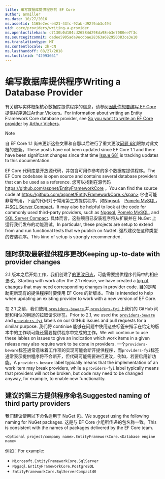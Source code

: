 ```yaml
---
title: 编写数据库提供程序的 EF Core
author: anmiller
ms.date: 10/27/2016
ms.assetid: 1165e2ec-e421-43fc-92ab-d92f9ab3c494
uid: core/providers/writing-a-provider
ms.openlocfilehash: c7130b0d104cd26584d298da98eb3e7080ee7f3c
ms.sourcegitcommit: dadee5905ada9ecdbae28363a682950383ce3e10
ms.translationtype: MT
ms.contentlocale: zh-CN
ms.lasthandoff: 08/27/2018
ms.locfileid: "42993661"
---
```

# <a name="writing-a-database-provider"></a><span data-ttu-id="00684-102">编写数据库提供程序</span><span class="sxs-lookup"><span data-stu-id="00684-102">Writing a Database Provider</span></span>

<span data-ttu-id="00684-103">有关编写实体框架核心数据库提供程序的信息，请参阅[因此你想要编写 EF Core 提供程序](https://blog.oneunicorn.com/2016/11/11/so-you-want-to-write-an-ef-core-provider/)通过[Arthur Vickers](https://github.com/ajcvickers)。</span><span class="sxs-lookup"><span data-stu-id="00684-103">For information about writing an Entity Framework Core database provider, see [So you want to write an EF Core provider](https://blog.oneunicorn.com/2016/11/11/so-you-want-to-write-an-ef-core-provider/) by [Arthur Vickers](https://github.com/ajcvickers).</span></span>

> [!NOTE]
> <span data-ttu-id="00684-104">自 EF Core 1.1 尚未更新这些文章和自那以后进行了重大更改[问题 681](https://github.com/aspnet/EntityFramework.Docs/issues/681)跟踪对此文档的更新。</span><span class="sxs-lookup"><span data-stu-id="00684-104">These posts have not been updated since EF Core 1.1 and there have been significant changes since that time [Issue 681](https://github.com/aspnet/EntityFramework.Docs/issues/681) is tracking updates to this documentation.</span></span>

<span data-ttu-id="00684-105">EF Core 代码库是开放源代码，并包含可用作参考的多个数据库提供程序。</span><span class="sxs-lookup"><span data-stu-id="00684-105">The EF Core codebase is open source and contains several database providers that can be used as a reference.</span></span> <span data-ttu-id="00684-106">您可以找到在源代码 https://github.com/aspnet/EntityFrameworkCore 。</span><span class="sxs-lookup"><span data-stu-id="00684-106">You can find the source code at https://github.com/aspnet/EntityFrameworkCore.</span></span> <span data-ttu-id="00684-107">它也可能非常有用，下面的代码对于常用第三方提供程序，如[Npgsql](https://github.com/npgsql/Npgsql.EntityFrameworkCore.PostgreSQL)， [Pomelo MySQL](https://github.com/PomeloFoundation/Pomelo.EntityFrameworkCore.MySql)，并[SQL Server Compact](https://github.com/ErikEJ/EntityFramework.SqlServerCompact)。</span><span class="sxs-lookup"><span data-stu-id="00684-107">It may also be helpful to look at the code for commonly used third-party providers, such as [Npgsql](https://github.com/npgsql/Npgsql.EntityFrameworkCore.PostgreSQL), [Pomelo MySQL](https://github.com/PomeloFoundation/Pomelo.EntityFrameworkCore.MySql), and [SQL Server Compact](https://github.com/ErikEJ/EntityFramework.SqlServerCompact).</span></span> <span data-ttu-id="00684-108">具体而言，这些项目已安装程序将从扩展并在 NuGet 上运行我们发布的功能测试。</span><span class="sxs-lookup"><span data-stu-id="00684-108">In particular, these projects are setup to extend from and run functional tests that we publish on NuGet.</span></span> <span data-ttu-id="00684-109">强烈建议在这种类型的安装程序。</span><span class="sxs-lookup"><span data-stu-id="00684-109">This kind of setup is strongly recommended.</span></span>

## <a name="keeping-up-to-date-with-provider-changes"></a><span data-ttu-id="00684-110">随时获取最新提供程序更改</span><span class="sxs-lookup"><span data-stu-id="00684-110">Keeping up-to-date with provider changes</span></span>

<span data-ttu-id="00684-111">2.1 版本之后开始工作，我们创建了[的更改日志](provider-log.md)，可能需要提供程序代码中的相应更改。</span><span class="sxs-lookup"><span data-stu-id="00684-111">Starting with work after the 2.1 release, we have created a [log of changes](provider-log.md) that may need corresponding changes in provider code.</span></span> <span data-ttu-id="00684-112">目的是帮助更新现有的提供程序时要使用 EF Core 的新版本。</span><span class="sxs-lookup"><span data-stu-id="00684-112">This is intended to help when updating an existing provider to work with a new version of EF Core.</span></span>

<span data-ttu-id="00684-113">在 2.1 之前，我们使用[ `providers-beware` ](https://github.com/aspnet/EntityFrameworkCore/labels/providers-beware)并[ `providers-fyi` ](https://github.com/aspnet/EntityFrameworkCore/labels/providers-fyi)上我们的 GitHub 问题和相似的用途的拉取请求标签。</span><span class="sxs-lookup"><span data-stu-id="00684-113">Prior to 2.1, we used the [`providers-beware`](https://github.com/aspnet/EntityFrameworkCore/labels/providers-beware) and [`providers-fyi`](https://github.com/aspnet/EntityFrameworkCore/labels/providers-fyi) labels on our GitHub issues and pull requests for a similar purpose.</span></span> <span data-ttu-id="00684-114">我们将 continiue 能够在问题中使用这些标签来指示在给定的版本中的工作项可能还需要提供程序中完成的工作。</span><span class="sxs-lookup"><span data-stu-id="00684-114">We will continiue to use these lables on issues to give an indication which work items in a given release may also require work to be done in providers.</span></span> <span data-ttu-id="00684-115">一个`providers-beware`标签通常意味着工作项的实现可能会断开提供程序，而`providers-fyi`标签通常表示提供程序将不会断开，但代码可能需要进行更改，例如，若要启用新功能。</span><span class="sxs-lookup"><span data-stu-id="00684-115">A `providers-beware` label typically means that the implementation of an work item may break providers, while a `providers-fyi` label typically means that providers will not be broken, but code may need to be changed anyway, for example, to enable new functionality.</span></span>

## <a name="suggested-naming-of-third-party-providers"></a><span data-ttu-id="00684-116">建议的第三方提供程序命名</span><span class="sxs-lookup"><span data-stu-id="00684-116">Suggested naming of third party providers</span></span>

<span data-ttu-id="00684-117">我们建议使用以下命名适用于 NuGet 包。</span><span class="sxs-lookup"><span data-stu-id="00684-117">We suggest using the following naming for NuGet packages.</span></span> <span data-ttu-id="00684-118">这是与 EF Core 小组所传递的包名称一致。</span><span class="sxs-lookup"><span data-stu-id="00684-118">This is consistent with the names of packages delivered by the EF Core team.</span></span>

`<Optional project/company name>.EntityFrameworkCore.<Database engine name>`

<span data-ttu-id="00684-119">例如：</span><span class="sxs-lookup"><span data-stu-id="00684-119">For example:</span></span>
* `Microsoft.EntityFrameworkCore.SqlServer`
* `Npgsql.EntityFrameworkCore.PostgreSQL`
* `EntityFrameworkCore.SqlServerCompact40`
